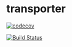 # transporter


[![codecov](https://codecov.io/gh/nsimonin1/transporter/branch/master/graph/badge.svg)](https://codecov.io/gh/nsimonin1/transporter)

[![Build Status](https://travis-ci.com/nsimonin1/transporter.svg?branch=master)](https://travis-ci.com/nsimonin1/transporter)

